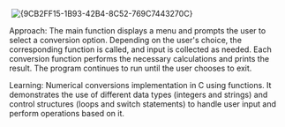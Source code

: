 <img> ![{9CB2FF15-1B93-42B4-8C52-769C7443270C}](https://github.com/user-attachments/assets/1dc4343a-08bb-4268-ac4d-04e1f0fc2c27)


Approach: The main function displays a menu and prompts the user to select a conversion option.
Depending on the user's choice, the corresponding function is called, and input is collected as needed.
Each conversion function performs the necessary calculations and prints the result. The program continues to run until the user chooses to exit.

Learning: Numerical conversions implementation in C using functions.
It demonstrates the use of different data types (integers and strings) and control structures (loops and switch statements) to handle user input and perform operations based on it. 

